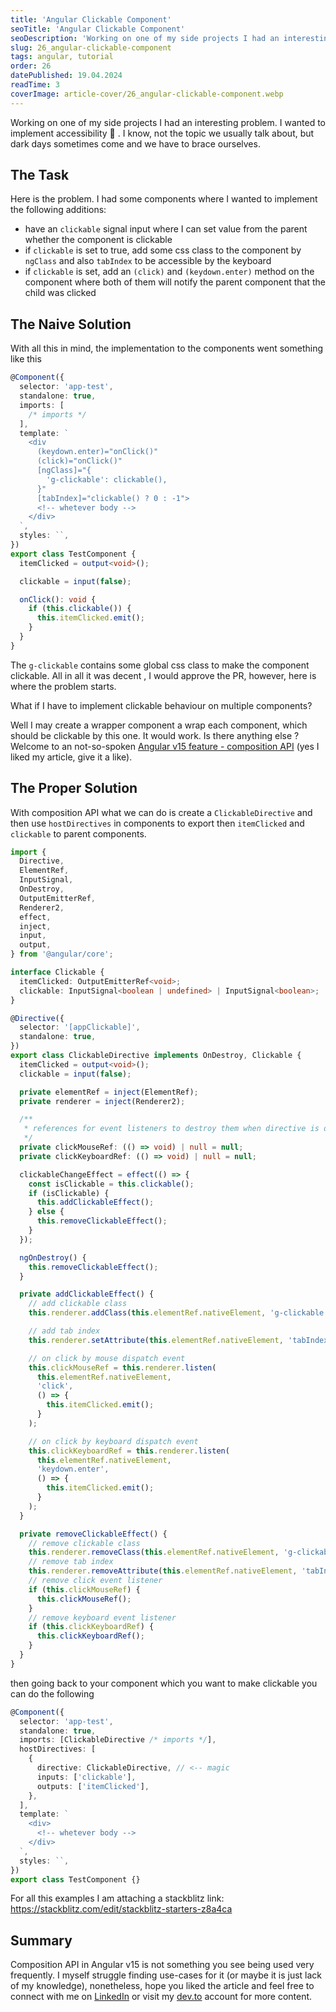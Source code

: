 ```yaml
---
title: 'Angular Clickable Component'
seoTitle: 'Angular Clickable Component'
seoDescription: 'Working on one of my side projects I had an interesting problem. I wanted to implement accessibility...'
slug: 26_angular-clickable-component
tags: angular, tutorial
order: 26
datePublished: 19.04.2024
readTime: 3
coverImage: article-cover/26_angular-clickable-component.webp
---
```


Working on one of my side projects I had an interesting problem. I wanted to implement accessibility 👀 . I know, not the topic we usually talk about, but dark days sometimes come and we have to brace ourselves.

## The Task

Here is the problem. I had some components where I wanted to implement the following additions:

- have an `clickable` signal input where I can set value from the parent whether the component is clickable
- if `clickable` is set to true, add some css class to the component by `ngClass` and also `tabIndex` to be accessible by the keyboard
- if `clickable` is set, add an `(click)` and `(keydown.enter)` method on the component where both of them will notify the parent component that the child was clicked

## The Naive Solution

With all this in mind, the implementation to the components went something like this

```typescript
@Component({
  selector: 'app-test',
  standalone: true,
  imports: [
    /* imports */
  ],
  template: `
    <div
      (keydown.enter)="onClick()"
      (click)="onClick()"
      [ngClass]="{
        'g-clickable': clickable(),
      }"
      [tabIndex]="clickable() ? 0 : -1">
      <!-- whetever body -->
    </div>
  `,
  styles: ``,
})
export class TestComponent {
  itemClicked = output<void>();

  clickable = input(false);

  onClick(): void {
    if (this.clickable()) {
      this.itemClicked.emit();
    }
  }
}
```

The `g-clickable` contains some global css class to make the component clickable. All in all it was decent , I would approve the PR, however, here is where the problem starts.

What if I have to implement clickable behaviour on multiple components?

Well I may create a wrapper component a wrap each component, which should be clickable by this one. It would work. Is there anything else ? Welcome to an not-so-spoken [Angular v15 feature - composition API](https://dev.to/bitovi/angular-v15-directive-composition-api-28an) (yes I liked my article, give it a like).

## The Proper Solution

With composition API what we can do is create a `ClickableDirective` and then use `hostDirectives` in components to export then `itemClicked` and `clickable` to parent components.

```typescript
import {
  Directive,
  ElementRef,
  InputSignal,
  OnDestroy,
  OutputEmitterRef,
  Renderer2,
  effect,
  inject,
  input,
  output,
} from '@angular/core';

interface Clickable {
  itemClicked: OutputEmitterRef<void>;
  clickable: InputSignal<boolean | undefined> | InputSignal<boolean>;
}

@Directive({
  selector: '[appClickable]',
  standalone: true,
})
export class ClickableDirective implements OnDestroy, Clickable {
  itemClicked = output<void>();
  clickable = input(false);

  private elementRef = inject(ElementRef);
  private renderer = inject(Renderer2);

  /**
   * references for event listeners to destroy them when directive is destroyed
   */
  private clickMouseRef: (() => void) | null = null;
  private clickKeyboardRef: (() => void) | null = null;

  clickableChangeEffect = effect(() => {
    const isClickable = this.clickable();
    if (isClickable) {
      this.addClickableEffect();
    } else {
      this.removeClickableEffect();
    }
  });

  ngOnDestroy() {
    this.removeClickableEffect();
  }

  private addClickableEffect() {
    // add clickable class
    this.renderer.addClass(this.elementRef.nativeElement, 'g-clickable');

    // add tab index
    this.renderer.setAttribute(this.elementRef.nativeElement, 'tabIndex', '0');

    // on click by mouse dispatch event
    this.clickMouseRef = this.renderer.listen(
      this.elementRef.nativeElement,
      'click',
      () => {
        this.itemClicked.emit();
      }
    );

    // on click by keyboard dispatch event
    this.clickKeyboardRef = this.renderer.listen(
      this.elementRef.nativeElement,
      'keydown.enter',
      () => {
        this.itemClicked.emit();
      }
    );
  }

  private removeClickableEffect() {
    // remove clickable class
    this.renderer.removeClass(this.elementRef.nativeElement, 'g-clickable');
    // remove tab index
    this.renderer.removeAttribute(this.elementRef.nativeElement, 'tabIndex');
    // remove click event listener
    if (this.clickMouseRef) {
      this.clickMouseRef();
    }
    // remove keyboard event listener
    if (this.clickKeyboardRef) {
      this.clickKeyboardRef();
    }
  }
}
```

then going back to your component which you want to make clickable you can do the following

```typescript
@Component({
  selector: 'app-test',
  standalone: true,
  imports: [ClickableDirective /* imports */],
  hostDirectives: [
    {
      directive: ClickableDirective, // <-- magic
      inputs: ['clickable'],
      outputs: ['itemClicked'],
    },
  ],
  template: `
    <div>
      <!-- whetever body -->
    </div>
  `,
  styles: ``,
})
export class TestComponent {}
```

For all this examples I am attaching a stackblitz link: https://stackblitz.com/edit/stackblitz-starters-z8a4ca

## Summary

Composition API in Angular v15 is not something you see being used very frequently. I myself struggle finding use-cases for it (or maybe it is just lack of my knowledge), nonetheless, hope you liked the article and feel free to connect with me on [LinkedIn](https://www.linkedin.com/in/eduard-krivanek) or visit my [dev.to](https://dev.to/krivanek06) account for more content.
